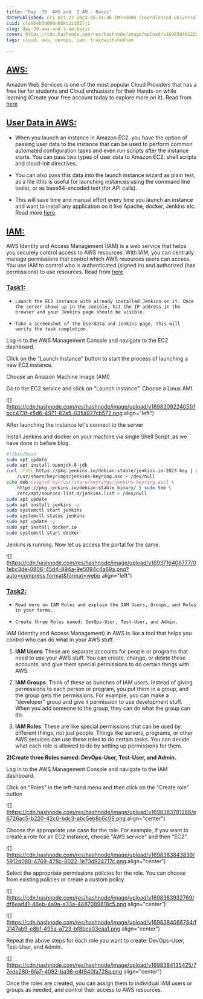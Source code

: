 ```yaml
---
title: "Day -39  AWS and  I AM - Basic"
datePublished: Fri Oct 27 2023 05:31:36 GMT+0000 (Coordinated Universal Time)
cuid: clo86eb3q000n08kt2z102lj1
slug: day-39-aws-and-i-am-basic
cover: https://cdn.hashnode.com/res/hashnode/image/upload/v1698384612207/e60cf4d8-954f-4692-bcd0-cd0fe29ae3fa.png
tags: cloud, aws, devops, iam, trainwithshubham

---
```


## [AWS:](https://github.com/LondheShubham153/90DaysOfDevOps/blob/master/2023/day39/README.md#aws)

Amazon Web Services is one of the most popular Cloud Providers that has a free tier for students and Cloud enthusiasts for their Hands-on while learning (Create your free account today to explore more on it). Read from [here](https://aws.amazon.com/what-is-aws/)

## [User Data in AWS:](https://github.com/LondheShubham153/90DaysOfDevOps/blob/master/2023/day39/README.md#user-data-in-aws)

* When you launch an instance in Amazon EC2, you have the option of passing user data to the instance that can be used to perform common automated configuration tasks and even run scripts after the instance starts. You can pass two types of user data to Amazon EC2: shell scripts and cloud-init directives.
    
* You can also pass this data into the launch instance wizard as plain text, as a file (this is useful for launching instances using the command line tools), or as base64-encoded text (for API calls).
    
* This will save time and manual effort every time you launch an instance and want to install any application on it like Apache, docker, Jenkins etc. Read more [here](https://docs.aws.amazon.com/AWSEC2/latest/UserGuide/user-data.html)
    

## [IAM:](https://github.com/LondheShubham153/90DaysOfDevOps/blob/master/2023/day39/README.md#iam)

AWS Identity and Access Management (IAM) is a web service that helps you securely control access to AWS resources. With IAM, you can centrally manage permissions that control which AWS resources users can access. You use IAM to control who is authenticated (signed in) and authorized (has permissions) to use resources. Read from [here](https://docs.aws.amazon.com/IAM/latest/UserGuide/introduction.html)

### [Task1:](https://github.com/LondheShubham153/90DaysOfDevOps/blob/master/2023/day39/README.md#task1)

* `Launch the EC2 instance with already installed Jenkins on it. Once the server shows up in the console, hit the IP address in the browser and your Jenkins page should be visible.`
    
* `Take a screenshot of the Userdata and Jenkins page, this will verify the task completion.`
    

Log in to the AWS Management Console and navigate to the EC2 dashboard.

Click on the "Launch Instance" button to start the process of launching a new EC2 instance.

Choose an Amazon Machine Image (AMI)

Go to the EC2 service and click on "Launch instance". Choose a Linux AMI.

![](https://cdn.hashnode.com/res/hashnode/image/upload/v1698309224051/fbcc473f-e5d6-4971-82a5-035a927cb572.png align="left")

After launching the instance let's connect to the server

Install Jenkins and docker on your machine via single Shell Script. as we have done in before blog.

```bash
#!/bin/bash
sudo apt update
sudo apt install openjdk-8-jdk
curl -fsSL https://pkg.jenkins.io/debian-stable/jenkins.io-2023.key | sudo tee \
    /usr/share/keyrings/jenkins-keyring.asc > /dev/null
echo deb [signed-by=/usr/share/keyrings/jenkins-keyring.asc] \
    https://pkg.jenkins.io/debian-stable binary/ | sudo tee \
    /etc/apt/sources.list.d/jenkins.list > /dev/null
sudo apt update 
sudo apt install jenkins -y
sudo systemctl start jenkins
sudo systemctl status jenkins
sudo apt update -y
sudo apt install docker.io
sudo systemctl start docker
```

Jenkins is running. Now let us access the portal for the same.

![](https://cdn.hashnode.com/res/hashnode/image/upload/v1693716406777/01ebc3de-0806-45d4-894a-9e5094c4a69a.png?auto=compress,format&format=webp align="left")

### [Task2:](https://github.com/LondheShubham153/90DaysOfDevOps/blob/master/2023/day39/README.md#task2)

* `Read more on IAM Roles and explain the IAM Users, Groups, and Roles in your terms.`
    
* `Create three Roles named: DevOps-User, Test-User, and Admin.`
    

IAM (Identity and Access Management) in AWS is like a tool that helps you control who can do what in your AWS stuff.

1. **IAM Users**: These are separate accounts for people or programs that need to use your AWS stuff. You can create, change, or delete these accounts, and give them special permissions to do certain things with AWS.
    
2. **IAM Groups**: Think of these as bunches of IAM users. Instead of giving permissions to each person or program, you put them in a group, and the group gets the permissions. For example, you can make a "developer" group and give it permission to use development stuff. When you add someone to the group, they can do what the group can do.
    
3. **IAM Roles**: These are like special permissions that can be used by different things, not just people. Things like servers, programs, or other AWS services can use these roles to do certain tasks. You can decide what each role is allowed to do by setting up permissions for them.
    

**2)Create three Roles named: DevOps-User, Test-User, and Admin.**

Log in to the AWS Management Console and navigate to the IAM dashboard.

Click on "Roles" in the left-hand menu and then click on the "Create role" button

![](https://cdn.hashnode.com/res/hashnode/image/upload/v1698383781286/e6726ac5-b220-42c0-bdc3-abc5eb8c6c09.png align="center")

Choose the appropriate use case for the role. For example, if you want to create a role for an EC2 instance, choose "AWS service" and then "EC2".

![](https://cdn.hashnode.com/res/hashnode/image/upload/v1698383843839/5912d080-4769-478c-8022-1e73d924717c.png align="center")

Select the appropriate permissions policies for the role. You can choose from existing policies or create a custom policy.

![](https://cdn.hashnode.com/res/hashnode/image/upload/v1698383932769/df8ead41-46eb-4a9a-a33a-4487089818c5.png align="center")

![](https://cdn.hashnode.com/res/hashnode/image/upload/v1698384066784/f3147ab9-e8bf-495a-a723-bf8bea03eaa1.png align="center")

Repeat the above steps for each role you want to create: DevOps-User, Test-User, and Admin.

![](https://cdn.hashnode.com/res/hashnode/image/upload/v1698384135425/77ede280-6fa7-4092-ba36-e4f840fa728a.png align="center")

Once the roles are created, you can assign them to individual IAM users or groups as needed, and control their access to AWS resources.